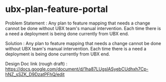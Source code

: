 # ubx-plan-feature-portal

Problem Statement : Any plan to feature mapping that needs a change cannot be done without UBX team's manual intervention. Each time there is a need a deployment is being done currently from UBX end.

Solution : Any plan to feature mapping that needs a change cannot be done without UBX team's manual intervention. Each time there is a need a deployment is being done currently from UBX end.

Design Doc link (rough draft) : https://docs.google.com/document/d/1ha87LUgslASyebCUdhxh7Cp-hNZ_sSZK_D9DzatPFhQ/edit